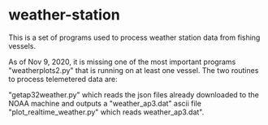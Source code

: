 # weather-station
This is a set of programs used to process weather station data from fishing vessels.

As of Nov 9, 2020, it is missing one of the most important programs "weatherplots2.py" that is running on at least one vessel.
The two routines to process telemetered data are:

"getap32weather.py" which reads the json files already downloaded to the NOAA machine and outputs a "weather_ap3.dat" ascii file
"plot_realtime_weather.py" which reads weather_ap3.dat".
